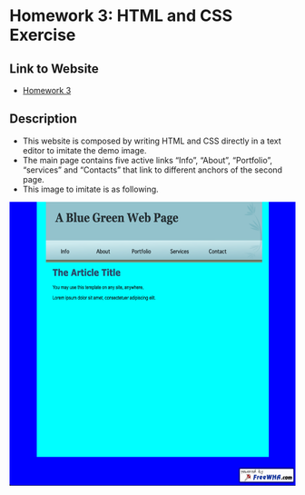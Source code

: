 # Homework	3:	HTML	and	CSS	Exercise	

## Link to Website
- [Homework 3](http://mingyucu.freevar.com/hfro2nVP6b/index.html)

## Description	

- This website is composed by writing HTML and
CSS directly in a text editor to imitate the demo image. 
- The main page contains five active links “Info”, “About”, “Portfolio”,
    “services” and “Contacts” that link to different anchors of the second page.
- This image to imitate is as following.  
<img src="hw3.png" height="500">
